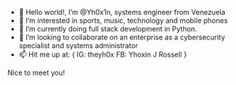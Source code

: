 - 👋 Hello world!, I’m @Yh0x1n, systems engineer from Venezuela
- 👀 I’m interested in sports, music, technology and mobile phones
- 🌱 I’m currently doing full stack development in Python.
- 💞️ I’m looking to collaborate on an enterprise as a cybersecurity specialist and systems administrator
- 📫 Hit me up at: {
      IG: theyh0x
      FB: Yhoxin J Rossell
}

Nice to meet you!
